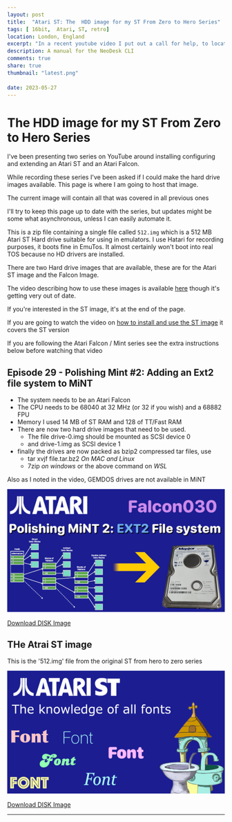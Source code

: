 ```yaml
---
layout: post
title:  "Atari ST: The  HDD image for my ST From Zero to Hero Series"
tags: [ 16bit,  Atari, ST, retro]
location: London, England
excerpt: "In a recent youtube video I put out a call for help, to locate a copy of the manual for the Atari ST app, NeoDesc CLI."
description: A manual for the NeoDesk CLI
comments: true
share: true
thumbnail: "latest.png"

date: 2023-05-27
---
```





# The  HDD image for my ST From Zero to Hero Series

I've been presenting two series on YouTube around installing configuring and extending an Atari ST and an Atari Falcon.

While recording these series I've been asked if I could make the hard drive images available. This page is where I am going to host that image.

The current image will contain all that was covered in all previous ones

I'll try to keep this page up to date with the series, but updates might be some what asynchronous, unless I can easily automate it.

This is a zip file containing a single file called `512.img` which is a 512 MB Atari ST Hard drive suitable for using in emulators. I use Hatari for recording purposes, it boots fine in EmuTos. It almost certainly won't boot into real TOS because no HD drivers are installed.

There are two Hard drive images that are available, these are for the Atari ST image and the Falcon Image.

The video describing how to use these images is available [here](https://youtu.be/WRRTCyj7Xfs) though it's getting very out of date. 

If you're interested in the ST image, it's at the end of the page.

If you are going to watch the video on [how to install and use the  ST image](https://youtu.be/WRRTCyj7Xfs) it covers the ST version

If you are following the Atari Falcon / Mint series see the extra instructions below before watching that video


## Episode 29 - Polishing Mint #2: Adding an Ext2 file system to MiNT

- The system needs to be an Atari Falcon
- The CPU needs to be 68040 at 32 MHz (or 32 if you wish) and a 68882 FPU
- Memory I used 14 MB of ST RAM and 128 of TT/Fast RAM
- There are now two hard drive images that need to be used.
    - The file drive-0.img should be mounted as SCSI device 0 
    - and drive-1.img as SCSI device 1
- finally the drives are now packed as bzip2 compressed tar files, use
    - tar xvjf file.tar.bz2 _On MAC and Linux_
    - 7zip _on windows_ or the above command on _WSL_

Also as I noted in the video, GEMDOS drives are not available in MiNT

![Thumbnail for the episode](../thumbs/ep-029-ext2.png)

<div class="downloadButton">
    <a href="https://www.dropbox.com/scl/fi/s8rx9e8pc2qk5hdvsq2cc/ep-029-hdd-images.tar.bz2?rlkey=bm1m141q4l8x1zb87tzpfhyaf&dl=1" class="downloadLink" >Download DISK Image </a>
</div>

## THe Atrai ST image 

This is the '512.img' file from the original ST from hero to zero series


![Thumbnail for the episode](../thumbs/ep-019-fonts.png)

<div class="downloadButton">
    <a href="https://www.dropbox.com/scl/fi/xpcmrwevwayxzu6y9pvk9/ep_019_hdd_img.zip?rlkey=wnmc6jm8799np5f5u05fix4uq&dl=1" class="downloadLink" >Download DISK Image </a>
</div>



---



